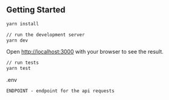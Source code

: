 ## Getting Started

```bash
yarn install

// run the development server
yarn dev
```

Open [http://localhost:3000](http://localhost:3000) with your browser to see the result.

```bash
// run tests
yarn test
```

.env
```
ENDPOINT - endpoint for the api requests
```